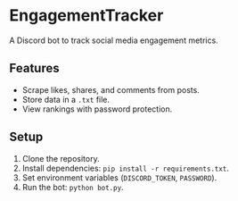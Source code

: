 
# EngagementTracker
A Discord bot to track social media engagement metrics.

## Features
- Scrape likes, shares, and comments from posts.
- Store data in a `.txt` file.
- View rankings with password protection.

## Setup
1. Clone the repository.
2. Install dependencies: `pip install -r requirements.txt`.
3. Set environment variables (`DISCORD_TOKEN`, `PASSWORD`).
4. Run the bot: `python bot.py`.
